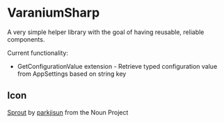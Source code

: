 # VaraniumSharp

A very simple helper library with the goal of having reusable, reliable components.


Current functionality:
- GetConfigurationValue extension - Retrieve typed configuration value from AppSettings based on string key 

## Icon
[Sprout](https://thenounproject.com/term/sprout/607325/) by [parkjisun](https://thenounproject.com/naripuru/) from the Noun Project